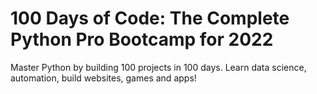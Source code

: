 # 100 Days of Code: The Complete Python Pro Bootcamp for 2022
Master Python by building 100 projects in 100 days. Learn data science, automation, build websites, games and apps!
